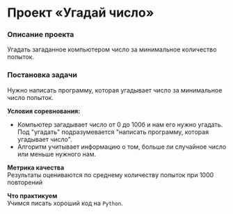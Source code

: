 # Проект  «Угадай число»

### Описание проекта
Угадать загаданное компьютером число за минимальное количество попыток. 

### Постановка задачи
Нужно написать программу, которая угадывает число за минимальное число попыток.

**Условия соревнования:**  
- Компьютер загадывает число от 0 до 100б и нам его нужно угадать. Под "угадать" подразумевается "написать программу, которая угадывает число".
- Алгоритм учитывает информацию о том, больше ли случайное число или меньше нужного нам.

**Метрика качества**  
Результаты оцениваются по среднему количеству попыток при 1000 повторений 

**Что практикуем**  
Учимся писать хороший код на `Python`.
